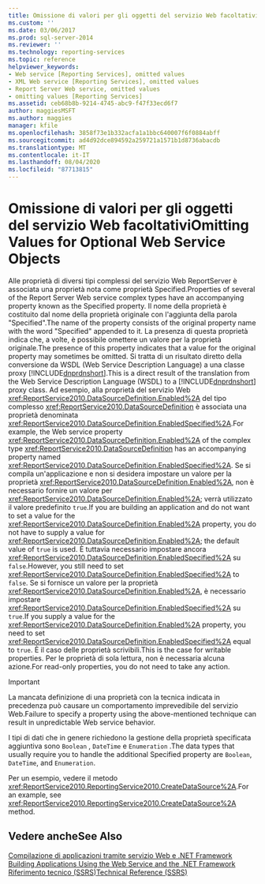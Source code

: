 ```yaml
---
title: Omissione di valori per gli oggetti del servizio Web facoltativi | Microsoft Docs
ms.custom: ''
ms.date: 03/06/2017
ms.prod: sql-server-2014
ms.reviewer: ''
ms.technology: reporting-services
ms.topic: reference
helpviewer_keywords:
- Web service [Reporting Services], omitted values
- XML Web service [Reporting Services], omitted values
- Report Server Web service, omitted values
- omitting values [Reporting Services]
ms.assetid: ceb68b8b-9214-4745-abc9-f47f33ecd6f7
author: maggiesMSFT
ms.author: maggies
manager: kfile
ms.openlocfilehash: 3858f73e1b332acfa1a1bbc640007f6f0884abff
ms.sourcegitcommit: ad4d92dce894592a259721a1571b1d8736abacdb
ms.translationtype: MT
ms.contentlocale: it-IT
ms.lasthandoff: 08/04/2020
ms.locfileid: "87713815"
---
```

# <a name="omitting-values-for-optional-web-service-objects"></a><span data-ttu-id="bd16b-102">Omissione di valori per gli oggetti del servizio Web facoltativi</span><span class="sxs-lookup"><span data-stu-id="bd16b-102">Omitting Values for Optional Web Service Objects</span></span>
  <span data-ttu-id="bd16b-103">Alle proprietà di diversi tipi complessi del servizio Web ReportServer è associata una proprietà nota come proprietà Specified.</span><span class="sxs-lookup"><span data-stu-id="bd16b-103">Properties of several of the Report Server Web service complex types have an accompanying property known as the Specified property.</span></span> <span data-ttu-id="bd16b-104">Il nome della proprietà è costituito dal nome della proprietà originale con l'aggiunta della parola "Specified".</span><span class="sxs-lookup"><span data-stu-id="bd16b-104">The name of the property consists of the original property name with the word "Specified" appended to it.</span></span> <span data-ttu-id="bd16b-105">La presenza di questa proprietà indica che, a volte, è possibile omettere un valore per la proprietà originale.</span><span class="sxs-lookup"><span data-stu-id="bd16b-105">The presence of this property indicates that a value for the original property may sometimes be omitted.</span></span> <span data-ttu-id="bd16b-106">Si tratta di un risultato diretto della conversione da WSDL (Web Service Description Language) a una classe proxy [!INCLUDE[dnprdnshort](../../../includes/dnprdnshort-md.md)].</span><span class="sxs-lookup"><span data-stu-id="bd16b-106">This is a direct result of the translation from the Web Service Description Language (WSDL) to a [!INCLUDE[dnprdnshort](../../../includes/dnprdnshort-md.md)] proxy class.</span></span> <span data-ttu-id="bd16b-107">Ad esempio, alla proprietà del servizio Web <xref:ReportService2010.DataSourceDefinition.Enabled%2A> del tipo complesso <xref:ReportService2010.DataSourceDefinition> è associata una proprietà denominata <xref:ReportService2010.DataSourceDefinition.EnabledSpecified%2A>.</span><span class="sxs-lookup"><span data-stu-id="bd16b-107">For example, the Web service property <xref:ReportService2010.DataSourceDefinition.Enabled%2A> of the complex type <xref:ReportService2010.DataSourceDefinition> has an accompanying property named <xref:ReportService2010.DataSourceDefinition.EnabledSpecified%2A>.</span></span> <span data-ttu-id="bd16b-108">Se si compila un'applicazione e non si desidera impostare un valore per la proprietà <xref:ReportService2010.DataSourceDefinition.Enabled%2A>, non è necessario fornire un valore per <xref:ReportService2010.DataSourceDefinition.Enabled%2A>; verrà utilizzato il valore predefinito `true`.</span><span class="sxs-lookup"><span data-stu-id="bd16b-108">If you are building an application and do not want to set a value for the <xref:ReportService2010.DataSourceDefinition.Enabled%2A> property, you do not have to supply a value for <xref:ReportService2010.DataSourceDefinition.Enabled%2A>; the default value of `true` is used.</span></span> <span data-ttu-id="bd16b-109">È tuttavia necessario impostare ancora <xref:ReportService2010.DataSourceDefinition.EnabledSpecified%2A> su `false`.</span><span class="sxs-lookup"><span data-stu-id="bd16b-109">However, you still need to set <xref:ReportService2010.DataSourceDefinition.EnabledSpecified%2A> to `false`.</span></span> <span data-ttu-id="bd16b-110">Se si fornisce un valore per la proprietà <xref:ReportService2010.DataSourceDefinition.Enabled%2A>, è necessario impostare <xref:ReportService2010.DataSourceDefinition.EnabledSpecified%2A> su `true`.</span><span class="sxs-lookup"><span data-stu-id="bd16b-110">If you supply a value for the <xref:ReportService2010.DataSourceDefinition.Enabled%2A> property, you need to set <xref:ReportService2010.DataSourceDefinition.EnabledSpecified%2A> equal to `true`.</span></span> <span data-ttu-id="bd16b-111">È il caso delle proprietà scrivibili.</span><span class="sxs-lookup"><span data-stu-id="bd16b-111">This is the case for writable properties.</span></span> <span data-ttu-id="bd16b-112">Per le proprietà di sola lettura, non è necessaria alcuna azione.</span><span class="sxs-lookup"><span data-stu-id="bd16b-112">For read-only properties, you do not need to take any action.</span></span>  
  
> [!IMPORTANT]  
>  <span data-ttu-id="bd16b-113">La mancata definizione di una proprietà con la tecnica indicata in precedenza può causare un comportamento imprevedibile del servizio Web.</span><span class="sxs-lookup"><span data-stu-id="bd16b-113">Failure to specify a property using the above-mentioned technique can result in unpredictable Web service behavior.</span></span>  
  
 <span data-ttu-id="bd16b-114">I tipi di dati che in genere richiedono la gestione della proprietà specificata aggiuntiva sono `Boolean` , `DateTime` e `Enumeration` .</span><span class="sxs-lookup"><span data-stu-id="bd16b-114">The data types that usually require you to handle the additional Specified property are `Boolean`, `DateTime`, and `Enumeration`.</span></span>  
  
 <span data-ttu-id="bd16b-115">Per un esempio, vedere il metodo <xref:ReportService2010.ReportingService2010.CreateDataSource%2A>.</span><span class="sxs-lookup"><span data-stu-id="bd16b-115">For an example, see <xref:ReportService2010.ReportingService2010.CreateDataSource%2A> method.</span></span>  
  
## <a name="see-also"></a><span data-ttu-id="bd16b-116">Vedere anche</span><span class="sxs-lookup"><span data-stu-id="bd16b-116">See Also</span></span>  
 <span data-ttu-id="bd16b-117">[Compilazione di applicazioni tramite servizio Web e .NET Framework](building-applications-using-the-web-service-and-the-net-framework.md) </span><span class="sxs-lookup"><span data-stu-id="bd16b-117">[Building Applications Using the Web Service and the .NET Framework](building-applications-using-the-web-service-and-the-net-framework.md) </span></span>  
 [<span data-ttu-id="bd16b-118">Riferimento tecnico &#40;SSRS&#41;</span><span class="sxs-lookup"><span data-stu-id="bd16b-118">Technical Reference &#40;SSRS&#41;</span></span>](../../technical-reference-ssrs.md)  
  
  
